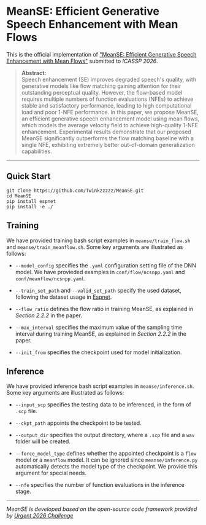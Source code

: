 # MeanSE: Efficient Generative Speech Enhancement with Mean Flows

This is the official implementation of ["MeanSE: Efficient Generative Speech Enhancement with Mean Flows"](https://arxiv.org/abs/2509.21214) submitted to *ICASSP 2026*.

>**Abstract:**<br>
Speech enhancement (SE) improves degraded speech's quality, with generative models like flow matching gaining attention for their outstanding perceptual quality. However, the flow-based model requires multiple numbers of function evaluations (NFEs) to achieve stable and satisfactory performance, leading to high computational load and poor 1-NFE performance. In this paper, we propose MeanSE, an efficient generative speech enhancement model using mean flows, which models the average velocity field to achieve high-quality 1-NFE enhancement. Experimental results demonstrate that our proposed MeanSE significantly outperforms the flow matching baseline with a single NFE, exhibiting extremely better out-of-domain generalization capabilities.

---

## Quick Start

```
git clone https://github.com/Twinkzzzzz/MeanSE.git
cd MeanSE
pip install espnet
pip install -e ./
```

## Training

We have provided training bash script examples in `meanse/train_flow.sh` and `meanse/train_meanflow.sh`. Some key arguments are illustrated as follows:

* `--model_config` specifies the `.yaml` configuration setting file of the DNN model. We have provieded examples in `conf/flow/ncsnpp.yaml` and `conf/meanflow/ncsnpp.yaml`.

* `--train_set_path` and `--valid_set_path` specify the used dataset, following the dataset usage in [Espnet](https://github.com/espnet/espnet).

* `--flow_ratio` defines the flow ratio in training MeanSE, as explained in *Section 2.2.2* in the paper.

* `--max_interval` specifies the maximum value of the sampling time interval during training MeanSE, as explained in *Section 2.2.2* in the paper.

* `--init_from` specifies the checkpoint used for model initialization.

## Inference

We have provided inference bash script examples in `meanse/inference.sh`. Some key arguments are illustrated as follows:

* `--input_scp` specifies the testing data to be inferenced, in the form of `.scp` file.

* `--ckpt_path` appoints the checkpoint to be tested.

* `--output_dir` specifies the output directory, where a `.scp` file and a `wav` folder will be created.

* `--force_model_type` defines whether the appointed checkpoint is a `flow` model or a `meanflow` model. It can be ignored since `meanse/inference.py` automatically detects the model type of the checkpoint. We provide this argument for special needs.

* `--nfe` specifies the number of function evaluations in the inference stage.

---
*MeanSE is developed based on the open-source code framework provided by [Urgent 2026 Challenge](https://github.com/urgent-challenge/urgent2026_challenge_track1)*